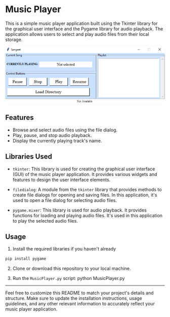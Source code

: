 # Music Player

This is a simple music player application built using the Tkinter library for the graphical user interface and the Pygame library for audio playback. The application allows users to select and play audio files from their local storage.

![Local Image](sangeet.png)


## Features

- Browse and select audio files using the file dialog.
- Play, pause, and stop audio playback.
- Display the currently playing track's name.

## Libraries Used

- `tkinter`: This library is used for creating the graphical user interface (GUI) of the music player application. It provides various widgets and features to design the user interface elements.

- `filedialog`: A module from the `tkinter` library that provides methods to create file dialogs for opening and saving files. In this application, it's used to open a file dialog for selecting audio files.

- `pygame.mixer`: This library is used for audio playback. It provides functions for loading and playing audio files. It's used in this application to play the selected audio files.

## Usage

1. Install the required libraries if you haven't already
```bash
pip install pygame
```

2. Clone or download this repository to your local machine.

3. Run the `MusicPlayer.py` script:
python MusicPlayer.py

---
Feel free to customize this README to match your project's details and structure. Make sure to update the installation instructions, usage guidelines, and any other relevant information to accurately reflect your music player application.

